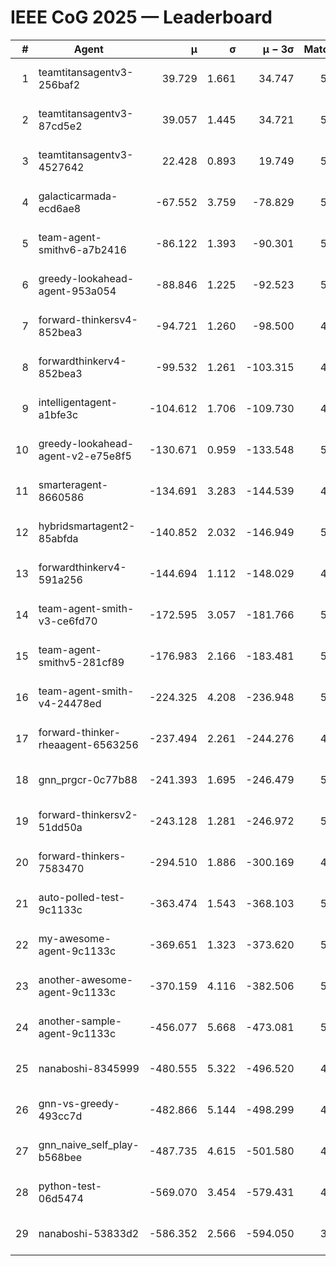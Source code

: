 # IEEE CoG 2025 — Leaderboard

| # | Agent | μ | σ | μ − 3σ | Matches | Updated |
|---:|---|---:|---:|---:|---:|---|
| 1 | teamtitansagentv3-256baf2 | 39.729 | 1.661 | 34.747 | 5808 | 2025-08-19 06:22 |
| 2 | teamtitansagentv3-87cd5e2 | 39.057 | 1.445 | 34.721 | 5652 | 2025-08-19 06:22 |
| 3 | teamtitansagentv3-4527642 | 22.428 | 0.893 | 19.749 | 5456 | 2025-08-19 06:22 |
| 4 | galacticarmada-ecd6ae8 | -67.552 | 3.759 | -78.829 | 5480 | 2025-08-19 06:22 |
| 5 | team-agent-smithv6-a7b2416 | -86.122 | 1.393 | -90.301 | 5380 | 2025-08-19 06:22 |
| 6 | greedy-lookahead-agent-953a054 | -88.846 | 1.225 | -92.523 | 5128 | 2025-08-19 06:22 |
| 7 | forward-thinkersv4-852bea3 | -94.721 | 1.260 | -98.500 | 4650 | 2025-08-19 06:22 |
| 8 | forwardthinkerv4-852bea3 | -99.532 | 1.261 | -103.315 | 4362 | 2025-08-19 06:22 |
| 9 | intelligentagent-a1bfe3c | -104.612 | 1.706 | -109.730 | 4298 | 2025-08-19 06:22 |
| 10 | greedy-lookahead-agent-v2-e75e8f5 | -130.671 | 0.959 | -133.548 | 5568 | 2025-08-19 06:22 |
| 11 | smarteragent-8660586 | -134.691 | 3.283 | -144.539 | 4661 | 2025-08-19 06:22 |
| 12 | hybridsmartagent2-85abfda | -140.852 | 2.032 | -146.949 | 5222 | 2025-08-19 06:22 |
| 13 | forwardthinkerv4-591a256 | -144.694 | 1.112 | -148.029 | 4891 | 2025-08-19 06:22 |
| 14 | team-agent-smith-v3-ce6fd70 | -172.595 | 3.057 | -181.766 | 5926 | 2025-08-19 06:22 |
| 15 | team-agent-smithv5-281cf89 | -176.983 | 2.166 | -183.481 | 5520 | 2025-08-19 06:22 |
| 16 | team-agent-smith-v4-24478ed | -224.325 | 4.208 | -236.948 | 5746 | 2025-08-19 06:22 |
| 17 | forward-thinker-rheaagent-6563256 | -237.494 | 2.261 | -244.276 | 4966 | 2025-08-19 06:22 |
| 18 | gnn_prgcr-0c77b88 | -241.393 | 1.695 | -246.479 | 5250 | 2025-08-19 06:22 |
| 19 | forward-thinkersv2-51dd50a | -243.128 | 1.281 | -246.972 | 5626 | 2025-08-19 06:22 |
| 20 | forward-thinkers-7583470 | -294.510 | 1.886 | -300.169 | 4960 | 2025-08-19 06:22 |
| 21 | auto-polled-test-9c1133c | -363.474 | 1.543 | -368.103 | 5120 | 2025-08-19 06:22 |
| 22 | my-awesome-agent-9c1133c | -369.651 | 1.323 | -373.620 | 5740 | 2025-08-19 06:22 |
| 23 | another-awesome-agent-9c1133c | -370.159 | 4.116 | -382.506 | 5980 | 2025-08-19 06:22 |
| 24 | another-sample-agent-9c1133c | -456.077 | 5.668 | -473.081 | 5400 | 2025-08-19 06:22 |
| 25 | nanaboshi-8345999 | -480.555 | 5.322 | -496.520 | 4620 | 2025-08-19 06:22 |
| 26 | gnn-vs-greedy-493cc7d | -482.866 | 5.144 | -498.299 | 4500 | 2025-08-19 06:22 |
| 27 | gnn_naive_self_play-b568bee | -487.735 | 4.615 | -501.580 | 4520 | 2025-08-19 06:22 |
| 28 | python-test-06d5474 | -569.070 | 3.454 | -579.431 | 4580 | 2025-08-19 06:22 |
| 29 | nanaboshi-53833d2 | -586.352 | 2.566 | -594.050 | 3990 | 2025-08-19 06:22 |
